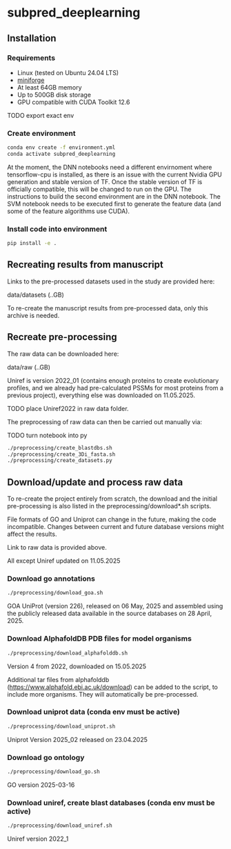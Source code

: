 # subpred_deeplearning

## Installation

### Requirements

- Linux (tested on Ubuntu 24.04 LTS)
- [miniforge](https://github.com/conda-forge/miniforge)
- At least 64GB memory
- Up to 500GB disk storage
- GPU compatible with CUDA Toolkit 12.6

TODO export exact env

### Create environment

```bash
conda env create -f environment.yml
conda activate subpred_deeplearning
```

At the moment, the DNN notebooks need a different envirnoment where tensorflow-cpu is installed, as there is an issue with the current Nvidia GPU generation and stable version of TF. Once the stable version of TF is officially compatible, this will be changed to run on the GPU. The instructions to build the second environment are in the DNN notebook. The SVM notebook needs to be executed first to generate the feature data (and some of the feature algorithms use CUDA).

### Install code into environment

```bash
pip install -e .
```

## Recreating results from manuscript

Links to the pre-processed datasets used in the study are provided here:

data/datasets (..GB)

To re-create the manuscript results from pre-processed data, only this archive is needed.

## Recreate pre-processing

The raw data can be downloaded here:

data/raw (..GB)

Uniref is version 2022_01 (contains enough proteins to create evolutionary profiles, and we already had pre-calculated PSSMs for most proteins from a previous project), everything else was downloaded on 11.05.2025.

TODO place Uniref2022 in raw data folder.

The preprocessing of raw data can then be carried out manually via:

TODO turn notebook into py

```bash
./preprocessing/create_blastdbs.sh
./preprocessing/create_3Di_fasta.sh
./preprocessing/create_datasets.py
```

## Download/update and process raw data

To re-create the project entirely from scratch, the download and the initial pre-processing is also listed in the preprocessing/download*.sh scripts.

File formats of GO and Uniprot can change in the future, making the code incompatible. Changes between current and future database versions might affect the results.

Link to raw data is provided above.

All except Uniref updated on 11.05.2025

### Download go annotations

```bash
./preprocessing/download_goa.sh
```

GOA UniProt (version 226), released on 06 May, 2025 and assembled using the publicly released data available in the source databases on 28 April, 2025.

### Download AlphafoldDB PDB files for model organisms

```bash
./preprocessing/download_alphafolddb.sh
```

Version 4 from 2022, downloaded on 15.05.2025

Additional tar files from alphafolddb (https://www.alphafold.ebi.ac.uk/download) can be added to the script, to include more organisms. They will automatically be pre-processed.

### Download uniprot data (conda env must be active)

```bash
./preprocessing/download_uniprot.sh
```

Uniprot Version 2025_02 released on 23.04.2025

### Download go ontology

```bash
./preprocessing/download_go.sh
```

GO version 2025-03-16

### Download uniref, create blast databases (conda env must be active)

```bash
./preprocessing/download_uniref.sh
```

Uniref version 2022_1

<!-- TODO docker container with only data/datasets. -->

<!-- https://github.com/agemagician/ProtTrans/blob/master/Embedding/prott5_embedder.py -->
